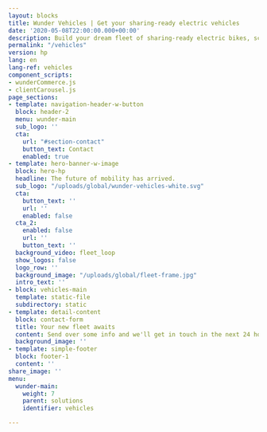 ```yaml
---
layout: blocks
title: Wunder Vehicles | Get your sharing-ready electric vehicles
date: '2020-05-08T22:00:00.000+00:00'
description: Build your dream fleet of sharing-ready electric bikes, scooters and mopeds with Wunder Vehicles. The future of mobility has arrived.
permalink: "/vehicles"
version: hp
lang: en
lang-ref: vehicles
component_scripts:
- wunderCommerce.js
- clientCarousel.js
page_sections:
- template: navigation-header-w-button
  block: header-2
  menu: wunder-main
  sub_logo: ''
  cta:
    url: "#section-contact"
    button_text: Contact
    enabled: true
- template: hero-banner-w-image
  block: hero-hp
  headline: The future of mobility has arrived.  
  sub_logo: "/uploads/global/wunder-vehicles-white.svg"
  cta:
    button_text: ''
    url: ''
    enabled: false
  cta_2:
    enabled: false
    url: ''
    button_text: ''
  background_video: fleet_loop
  show_logos: false
  logo_row: ''
  background_image: "/uploads/global/fleet-frame.jpg"
  intro_text: ''
- block: vehicles-main
  template: static-file
  subdirectory: static
- template: detail-content
  block: contact-form
  title: Your new fleet awaits
  content: Send over some info and we'll get in touch in the next 24 hours.
  background_image: ''
- template: simple-footer
  block: footer-1
  content: ''
share_image: ''
menu:
  wunder-main:
    weight: 7
    parent: solutions
    identifier: vehicles

---
```

